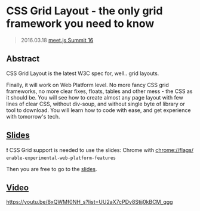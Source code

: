 # CSS Grid Layout - the only grid framework you need to know

> 2016.03.18 [meet.js Summit 16](http://summit.meetjs.pl/2016/)

## Abstract

CSS Grid Layout is the latest W3C spec for, well.. grid layouts.

Finally, it will work on Web Platform level. No more fancy CSS grid frameworks, no more clear fixes, floats, tables and other mess - the CSS as it should be.
You will see how to create almost any page layout with few lines of clear CSS, without div-soup, and without single byte of library or tool to download. You will learn how to code with ease, and get experience with tomorrow's tech.

## [Slides](http://tomalec.github.io/talks/16.03.19%20-%20Warsaw%20-%20CSS%20Grid%20Layout%20-%20the%20only%20grid%20framework%20you%20need%20to%20know)

 :exclamation: CSS Grid support is needed to use the slides: Chrome with [chrome://flags/](chrome://flags/) `enable-experimental-web-platform-features`

 Then you are free to go to the [slides](http://tomalec.github.io/talks/16.03.19%20-%20Warsaw%20-%20CSS%20Grid%20Layout%20-%20the%20only%20grid%20framework%20you%20need%20to%20know).


## [Video](https://youtu.be/8xQWMf0NH_s?list=UU2aX7cPDv8Stij0kBCM_qgg)
 https://youtu.be/8xQWMf0NH_s?list=UU2aX7cPDv8Stij0kBCM_qgg
